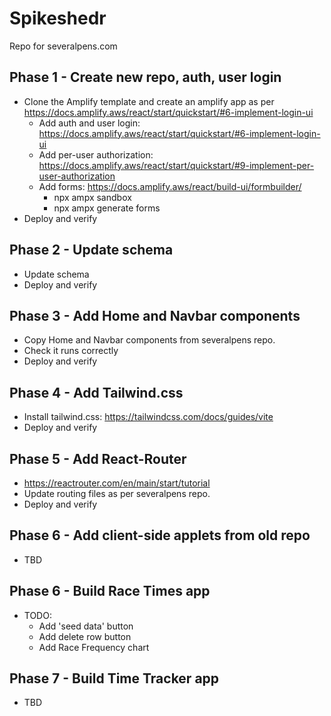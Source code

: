 # Spikeshedr
Repo for severalpens.com 

## Phase 1 - Create new repo, auth, user login
- Clone the Amplify template and create an amplify app as per https://docs.amplify.aws/react/start/quickstart/#6-implement-login-ui
    - Add auth and user login: https://docs.amplify.aws/react/start/quickstart/#6-implement-login-ui
    - Add per-user authorization: https://docs.amplify.aws/react/start/quickstart/#9-implement-per-user-authorization
    - Add forms: https://docs.amplify.aws/react/build-ui/formbuilder/
        - npx ampx sandbox
        - npx ampx generate forms
- Deploy and verify


## Phase 2 - Update schema
- Update schema
- Deploy and verify


## Phase 3 - Add Home and Navbar components
- Copy Home and Navbar components from severalpens repo. 
- Check it runs correctly
- Deploy and verify


## Phase 4 - Add Tailwind.css 
- Install tailwind.css: https://tailwindcss.com/docs/guides/vite
- Deploy and verify

## Phase 5 - Add React-Router
- https://reactrouter.com/en/main/start/tutorial
- Update routing files as per severalpens repo.
- Deploy and verify


## Phase 6 - Add client-side applets from old repo
- TBD

## Phase 6 - Build Race Times app
- TODO:
    - Add 'seed data' button
    - Add delete row button
    - Add Race Frequency chart

## Phase 7 - Build Time Tracker app
- TBD

